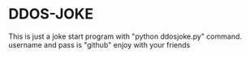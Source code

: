 # DDOS-JOKE
This is just a joke
start program with "python ddosjoke.py" command.
username and pass is "github"
enjoy with your friends
